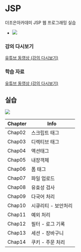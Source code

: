 # JSP
더조은아카데미 JSP 웹 프로그래밍 실습
<br>
- <img src="https://img.shields.io/badge/Java-007396?style=flat&logo=Java&logoColor=white">

### 강의 다시보기
<a href="https://www.youtube.com/playlist?list=PL4C2AmBC9jOZxm8Bi7NrJS-kP_8vZzRJt" target="_blank">유튜브 동영상 (강의 다시보기)</a>

### 학습 자료
<a href="https://wwwaloha.oopy.io/dcf77d7d-ab00-4620-9fc3-81117af6d25f" target="_blank">유튜브 동영상 (강의 다시보기)</a>

## 실습
<img src="https://img.shields.io/badge/Java-007396?style=flat&logo=Java&logoColor=white">

| Chapter | Info |
| ------ | ------ |
| Chap02 | 스크립트 태그 |
| Chap03 | 디렉티브 태그 |
| Chap04 | 액션태그 |
| Chap05 | 내장객체 |
| Chap06 | 폼 태그 |
| Chap07 | 파일 업로드 |
| Chap08 | 유효성 검사 |
| Chap09 | 다국어 처리 |
| Chap10 | 시큐리티 - 보안처리 |
| Chap11 | 예외 처리 |
| Chap12 | 필터 - 로그 기록 |
| Chap13 | 세션 - 장바구니 |
| Chap14 | 쿠키 - 주문 처리 |

